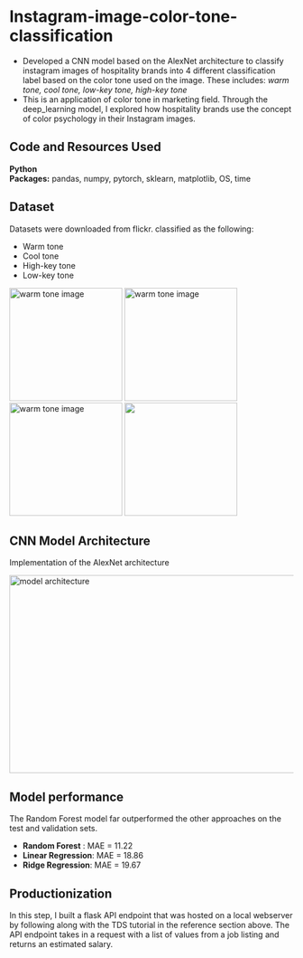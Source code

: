 # Instagram-image-color-tone-classification
* Developed a CNN model based on the AlexNet architecture to classify instagram images of hospitality brands into 4 different classification label based on the color tone used on the image. These includes: *warm tone, cool tone, low-key tone, high-key tone*
* This is an application of color tone in marketing field. Through the deep_learning model, I explored how hospitality brands use the concept of  color psychology in their Instagram images. 


## Code and Resources Used 
**Python**  
**Packages:** pandas, numpy, pytorch, sklearn, matplotlib, OS, time 

## Dataset
Datasets were downloaded from flickr. classified as the following:
*	Warm tone
*	Cool tone
*	High-key tone
*	Low-key tone 

<img src="https://github.com/Khlement/Instagram-image-color-tone-classification/assets/87413037/1ea36546-3ecf-4404-970c-e7614e2132b2" alt="warm tone image" width="200" height="200">
<img src="https://github.com/Khlement/Instagram-image-color-tone-classification/assets/87413037/b9463d9d-3ce0-46d0-8919-2beb8176a1c6" alt="warm tone image" width="200" height="200">
<img src="https://github.com/Khlement/Instagram-image-color-tone-classification/assets/87413037/751963a4-a00d-4f47-96fc-c0c07ccc7ff4" alt="warm tone image" width="200" height="200">
<img src="https://github.com/Khlement/Instagram-image-color-tone-classification/assets/87413037/73c12259-7196-4f45-aa97-782a7c90f042" width="200" height="200">

## CNN Model Architecture
Implementation of the AlexNet architecture

<img src="https://github.com/Khlement/Instagram-image-color-tone-classification/assets/87413037/42ce56e3-0946-4069-bb1f-2e842ed9945a" alt="model architecture" width="950" height="350">






## Model performance
The Random Forest model far outperformed the other approaches on the test and validation sets. 
*	**Random Forest** : MAE = 11.22
*	**Linear Regression**: MAE = 18.86
*	**Ridge Regression**: MAE = 19.67

## Productionization 
In this step, I built a flask API endpoint that was hosted on a local webserver by following along with the TDS tutorial in the reference section above. The API endpoint takes in a request with a list of values from a job listing and returns an estimated salary.
